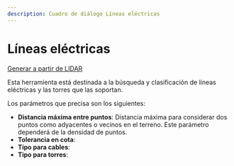 ```yaml
---
description: Cuadro de diálogo Líneas eléctricas
---
```


# Líneas eléctricas

[Generar a partir de LIDAR](../../fichas-de-herramientas/untitled-252/untitled-259.md)

Esta herramienta está destinada a la búsqueda y clasificación de líneas eléctricas y las torres que las soportan.

Los parámetros que precisa son los siguientes:

* **Distancia máxima entre puntos**: Distancia máxima para considerar dos puntos como adyacentes o vecinos en el terreno. Este parámetro dependerá de la densidad de puntos.
* **Tolerancia en cota**:
* **Tipo para cables**:
* **Tipo para torres**:

